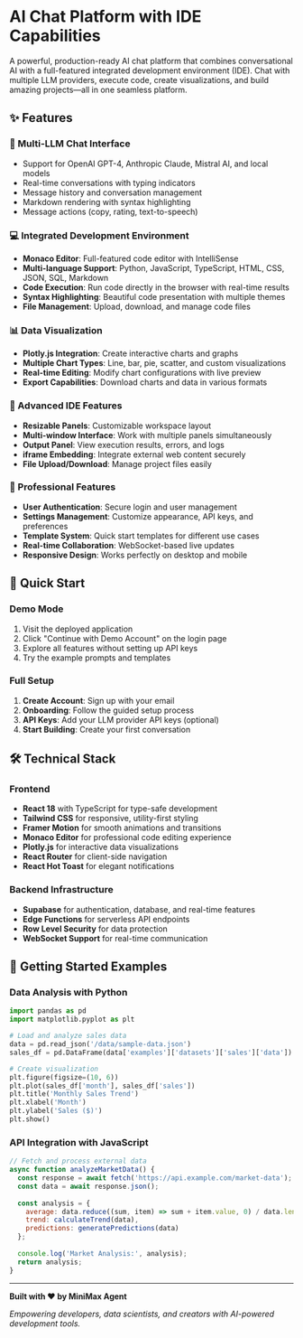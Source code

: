 # AI Chat Platform with IDE Capabilities

A powerful, production-ready AI chat platform that combines conversational AI with a full-featured integrated development environment (IDE). Chat with multiple LLM providers, execute code, create visualizations, and build amazing projects—all in one seamless platform.

## ✨ Features

### 🤖 Multi-LLM Chat Interface
- Support for OpenAI GPT-4, Anthropic Claude, Mistral AI, and local models
- Real-time conversations with typing indicators
- Message history and conversation management
- Markdown rendering with syntax highlighting
- Message actions (copy, rating, text-to-speech)

### 💻 Integrated Development Environment
- **Monaco Editor**: Full-featured code editor with IntelliSense
- **Multi-language Support**: Python, JavaScript, TypeScript, HTML, CSS, JSON, SQL, Markdown
- **Code Execution**: Run code directly in the browser with real-time results
- **Syntax Highlighting**: Beautiful code presentation with multiple themes
- **File Management**: Upload, download, and manage code files

### 📊 Data Visualization
- **Plotly.js Integration**: Create interactive charts and graphs
- **Multiple Chart Types**: Line, bar, pie, scatter, and custom visualizations
- **Real-time Editing**: Modify chart configurations with live preview
- **Export Capabilities**: Download charts and data in various formats

### 🔧 Advanced IDE Features
- **Resizable Panels**: Customizable workspace layout
- **Multi-window Interface**: Work with multiple panels simultaneously
- **Output Panel**: View execution results, errors, and logs
- **iframe Embedding**: Integrate external web content securely
- **File Upload/Download**: Manage project files easily

### 🚀 Professional Features
- **User Authentication**: Secure login and user management
- **Settings Management**: Customize appearance, API keys, and preferences
- **Template System**: Quick start templates for different use cases
- **Real-time Collaboration**: WebSocket-based live updates
- **Responsive Design**: Works perfectly on desktop and mobile

## 🚀 Quick Start

### Demo Mode
1. Visit the deployed application
2. Click "Continue with Demo Account" on the login page
3. Explore all features without setting up API keys
4. Try the example prompts and templates

### Full Setup
1. **Create Account**: Sign up with your email
2. **Onboarding**: Follow the guided setup process
3. **API Keys**: Add your LLM provider API keys (optional)
4. **Start Building**: Create your first conversation

## 🛠 Technical Stack

### Frontend
- **React 18** with TypeScript for type-safe development
- **Tailwind CSS** for responsive, utility-first styling
- **Framer Motion** for smooth animations and transitions
- **Monaco Editor** for professional code editing experience
- **Plotly.js** for interactive data visualizations
- **React Router** for client-side navigation
- **React Hot Toast** for elegant notifications

### Backend Infrastructure
- **Supabase** for authentication, database, and real-time features
- **Edge Functions** for serverless API endpoints
- **Row Level Security** for data protection
- **WebSocket Support** for real-time communication

## 🌟 Getting Started Examples

### Data Analysis with Python
```python
import pandas as pd
import matplotlib.pyplot as plt

# Load and analyze sales data
data = pd.read_json('/data/sample-data.json')
sales_df = pd.DataFrame(data['examples']['datasets']['sales']['data'])

# Create visualization
plt.figure(figsize=(10, 6))
plt.plot(sales_df['month'], sales_df['sales'])
plt.title('Monthly Sales Trend')
plt.xlabel('Month')
plt.ylabel('Sales ($)')
plt.show()
```

### API Integration with JavaScript
```javascript
// Fetch and process external data
async function analyzeMarketData() {
  const response = await fetch('https://api.example.com/market-data');
  const data = await response.json();
  
  const analysis = {
    average: data.reduce((sum, item) => sum + item.value, 0) / data.length,
    trend: calculateTrend(data),
    predictions: generatePredictions(data)
  };
  
  console.log('Market Analysis:', analysis);
  return analysis;
}
```

---

**Built with ❤️ by MiniMax Agent**

*Empowering developers, data scientists, and creators with AI-powered development tools.*
